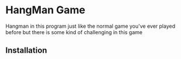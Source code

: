 # HangMan Game
Hangman in this program just like the normal game you've ever played before but there is some kind of challenging in this game
## Installation
